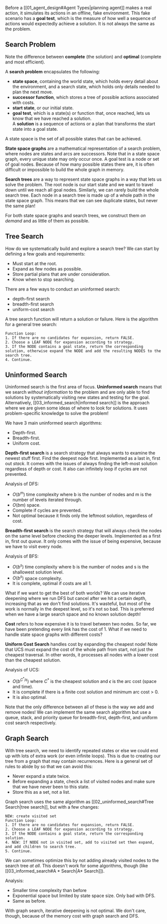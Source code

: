 Before a [[01_agent_design#Agent Types|planning agent]] makes a real action, it simulates its actions in an offline, fake environment. This fake scenario has a **goal test**, which is the measure of how well a sequence of actions would expectedly achieve a solution. It is not always the same as the problem.

## Search Problem

Note the difference between **complete** (the solution) and **optimal** (complete and most efficient).

A **search problem** encapsulates the following:

- **state space**, containing the world state, which holds every detail about the environment, and a search state, which holds only details needed to plan the next move.
- **successor function**, which stores a tree of possible actions associated with costs.
- **start state**, or our initial state.
- **goal test**, which is a state(s) or function that, once reached, lets us know that we have reached a solution.  
A **solution** is a sequence of actions or a plan that transforms the start state into a goal state.

A state space is the set of all possible states that can be achieved.

**State space graphs** are a mathematical representation of a search problem, where nodes are states and arcs are successors. Note that in a state space graph, every unique state may only occur once. A goal test is a node or set of goal nodes. Because of how many possible states there are, it is often difficult or impossible to build the whole graph in memory.

**Search trees** are a way to represent state space graphs in a way that lets us solve the problem. The root node is our start state and we want to travel down until we reach all goal nodes. Similarly, we can rarely build the whole search tree. Each node in a search tree is made up of a whole path in the state space graph. This means that we can see duplicate states, but never the same plan!

For both state space graphs and search trees, we construct them *on demand* and as little of them as possible.

## Tree Search

How do we systematically build and explore a search tree? We can start by defining a few goals and requirements:

- Must start at the root.
- Expand as few nodes as possible.
- Store partial plans that are under consideration.
- Know when to stop searching.

There are a few ways to conduct an uninformed search:

- depth-first search
- breadth-first search
- uniform-cost search

A tree search function will return a solution or failure. Here is the algorithm for a general tree search:

~~~
Function Loop:
1. If there are no candidates for expansion, return FALSE.
2. Choose a LEAF NODE for expansion according to strategy.
3. If the NODE contains a goal state, return the corresponding solution, otherwise expand the NODE and add the resulting NODES to the search tree.
4. Continue.
~~~

## Uninformed Search

Uninformed search is the first area of focus. **Uninformed search** means that we search *without information* to the problem and are only able to find solutions by systematically visiting new states and testing for the goal. Alternatively, [[03_informed_search|informed search]] is the approach where we are given some ideas of where to look for solutions. It uses problem-specific knowledge to solve the problem!

We have 3 main uninformed search algorithms:

- Depth-first.
- Breadth-first.
- Uniform cost.

**Depth-first search** is a search strategy that always wants to examine the newest stuff first. Find the deepest node first. Implemented as a last in, first out *stack*. It comes with the issues of always finding the left-most solution regardless of depth or cost. It also can infinitely loop if cycles are not prevented.

Analysis of DFS:

- $O(b^m)$ time complexity where b is the number of nodes and m is the number of levels iterated through.
- $O(bm)$ space.
- Complete if cycles are prevented.
- Not optimal because it finds only the leftmost solution, regardless of cost.

**Breadth-first search** is the search strategy that will always check the nodes on the same level before checking the deeper levels. Implemented as a first in, first out *queue*. It only comes with the issue of being expensive, because we have to visit every node.

Analysis of BFS:

- $O(b^s)$ time complexity where b is the number of nodes and s is the shallowest solution level.
- $O(b^s)$ space complexity.
- It is complete, optimal if costs are all 1.

What if we want to get the best of both worlds? We can use iterative deepening where we run DFS but cancel after we hit a certain depth, increasing that as we don't find solutions. It's wasteful, but most of the work is normally in the deepest level, so it's not so bad. This is preferred when we have a large search space and no known solution depth!

**Cost** refers to how expensive it is to travel between two nodes. So far, we have been pretending every link has the cost of 1. What if we need to handle state space graphs with different costs?

**Uniform Cost Search** handles cost by expanding the cheapest node! Note that UCS must expand the cost of the whole path from start, not just the cheapest traversal. In other words, it processes all nodes with a lower cost than the cheapest solution.

Analysis of UCS:

- $O(b^{C^*/\epsilon})$ where $C^*$ is the cheapest solution and $\epsilon$ is the arc cost (space and time).
- It is complete if there is a finite cost solution and minimum arc cost > 0.
- It is also optimal.

Note that the only difference between all of these is the way we add and remove nodes! We can implement the same search algorithm but use a queue, stack, and priority queue for breadth-first, depth-first, and uniform cost search respectively.

## Graph Search

With tree search, we need to identify repeated states or else we could end up with lots of extra work (or even infinite loops). This is due to creating our tree from a graph that may contain recurrences. Here is a general set of rules to abide by so that we can avoid this:

- Never expand a state twice.
- Before expanding a state, check a list of visited nodes and make sure that we have never been to this state.
- Store this as a set, not a list.

Graph search uses the same algorithm as [[02_uninformed_search#Tree Search|tree search]], but with a few changes:

~~~
NEW: create visited set
Function Loop:
1. If there are no candidates for expansion, return FALSE.
2. Choose a LEAF NODE for expansion according to strategy.
3. If the NODE contains a goal state, return the corresponding solution.
4. NEW: If NODE not in visited set, add to visited set then expand, and add children to search tree. 
5. Continue.
~~~

We can sometimes optimize this by not adding already visited nodes to the search tree *at all*. This doesn't work for some algorithms, though (like [[03_informed_search#A * Search|A* Search]]).

Analysis:

- Smaller time complexity than before
- Exponential space but limited by state space size. Only bad with DFS.
- Same as before.

With graph search, iterative deepening is not optimal. We don't care, though, because of the memory cost with graph search and DFS.
